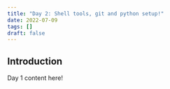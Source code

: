 ```yaml
---
title: "Day 2: Shell tools, git and python setup!"
date: 2022-07-09
tags: []
draft: false
---
```


## Introduction
Day 1 content here!